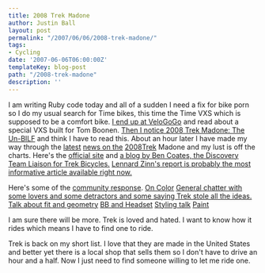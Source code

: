 ```yaml
---
title: 2008 Trek Madone
author: Justin Ball
layout: post
permalink: "/2007/06/06/2008-trek-madone/"
tags:
- Cycling
date: '2007-06-06T06:00:00Z'
templateKey: blog-post
path: "/2008-trek-madone"
description: ''
---
```


I am writing Ruby code today and all of a sudden I need a fix for bike porn so I do my usual search for Time bikes, this time the Time VXS which is supposed to be a comfort bike. [I end up at VeloGoGo][1] and read about a special VXS built for Tom Boonen. [Then I notice 2008 Trek Madone: The Un-BILF][2] and think I have to read this. About an hour later I have made my way through the [latest][3] [news ][4][on the][5] [2008][6][Trek][7] Madone and my lust is off the charts. Here's the [official site][8] and [a blog by Ben Coates, the Discovery Team Liaison for Trek Bicycles.][9] [Lennard Zinn's report is probably the most informative article available right now.][10]

 [1]: http://www.velogogo.com/BILF/TimeVXSParisRoubaixSpecialForTomBoonen
 [2]: http://www.velogogo.com/BILF/2007TrekMadone
 [3]: http://bicycledesign.blogspot.com/2007/06/2008-trek-madone.html
 [4]: http://www.spinopsys.com/archives/1039
 [5]: http://craig-hardie.blogspot.com/
 [6]: http://www.roadcyclinguk.com/news/article/mps/UAN/2312/v/1/sp/
 [7]: http://bikehugger.com/2007/06/madone_as_art.htm
 [8]: http://www2.trekbikes.com/madone/
 [9]: http://trekroad.typepad.com/
 [10]: http://www.velonews.com/tech/report/articles/12366.0.html

Here's some of the [community response][11].
[On Color][12]
[General chatter with some lovers and some detractors and some saying Trek stole all the ideas.][13]
[Talk about fit and geometry][14]
[BB and Headset][15]
[Styling talk][16]
[Paint][17]

 [11]: http://forums.roadbikereview.com/showthread.php?t=95890
 [12]: http://forums.roadbikereview.com/showthread.php?t=96731&highlight=2008
 [13]: http://forums.roadbikereview.com/showthread.php?t=96932&highlight=2008
 [14]: http://forums.roadbikereview.com/showthread.php?t=96949&highlight=2008
 [15]: http://forums.roadbikereview.com/showthread.php?t=96994&highlight=2008
 [16]: http://forums.roadbikereview.com/showthread.php?t=96747&highlight=2008
 [17]: http://forums.roadbikereview.com/showthread.php?t=96845&highlight=2008

I am sure there will be more. Trek is loved and hated. I want to know how it rides which means I have to find one to ride.

Trek is back on my short list. I love that they are made in the United States and better yet there is a local shop that sells them so I don't have to drive an hour and a half. Now I just need to find someone willing to let me ride one.

